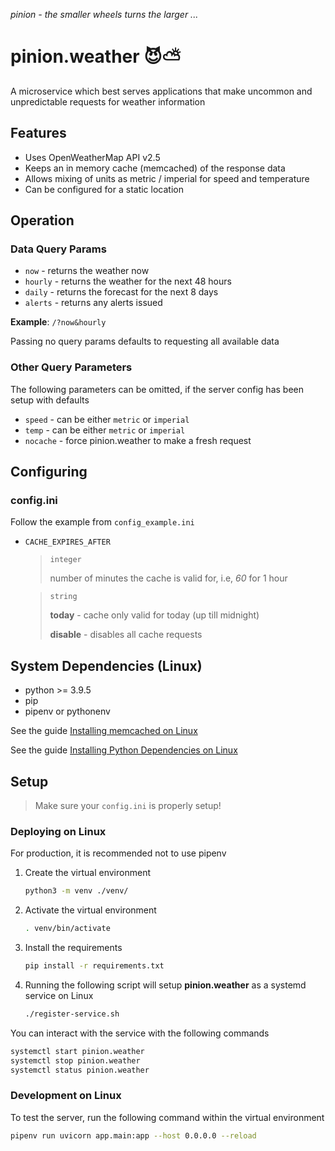 _pinion - the smaller wheels turns the larger ..._

# pinion.weather 😈⛅

A microservice which best serves applications that make uncommon and unpredictable requests for weather information

## Features

- Uses OpenWeatherMap API v2.5
- Keeps an in memory cache (memcached) of the response data
- Allows mixing of units as metric / imperial for speed and temperature
- Can be configured for a static location

## Operation

### Data Query Params

- `now` - returns the weather now
- `hourly` - returns the weather for the next 48 hours
- `daily` - returns the forecast for the next 8 days
- `alerts` - returns any alerts issued

**Example**: `/?now&hourly`

Passing no query params defaults to requesting all available data

### Other Query Parameters

The following parameters can be omitted, if the server config has been setup with defaults

- `speed` - can be either `metric` or `imperial`
- `temp` - can be either `metric` or `imperial`
- `nocache` - force pinion.weather to make a fresh request

## Configuring

### config.ini

Follow the example from `config_example.ini`

- `CACHE_EXPIRES_AFTER`
   > `integer`
   > 
   > number of minutes the cache is valid for, i.e, _60_ for 1 hour
   
   > `string`
   > 
   > **today** - cache only valid for today (up till midnight)
   > 
   > **disable** - disables all cache requests

## System Dependencies (Linux)

- python >= 3.9.5
- pip
- pipenv or pythonenv

See the guide [Installing memcached on Linux](./INSTALLING_MEMCACHED.md)

See the guide [Installing Python Dependencies on Linux](./INSTALLING_PYTHON_DEPENDENCIES.md)

## Setup

> Make sure your `config.ini` is properly setup!

### Deploying on Linux

For production, it is recommended not to use pipenv

1. Create the virtual environment

   ```bash
   python3 -m venv ./venv/
   ```

2. Activate the virtual environment
   
   ```bash
   . venv/bin/activate
   ```
   
3. Install the requirements
   
   ```bash
   pip install -r requirements.txt
   ```

4. Running the following script will setup **pinion.weather** as a systemd service on Linux

   ```bash
   ./register-service.sh
   ```

You can interact with the service with the following commands

```bash
systemctl start pinion.weather
systemctl stop pinion.weather
systemctl status pinion.weather
```

### Development on Linux

To test the server, run the following command within the virtual environment

```bash
pipenv run uvicorn app.main:app --host 0.0.0.0 --reload
```
